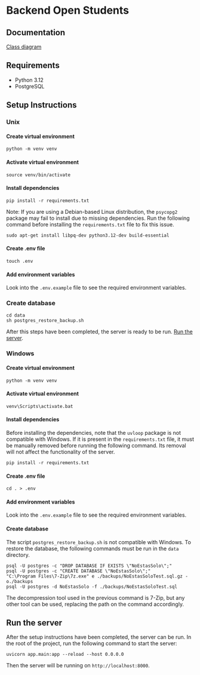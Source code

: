 # Backend Open Students

## Documentation

[Class diagram](https://viewer.diagrams.net/?tags=%7B%7D&highlight=0000ff&edit=_blank&layers=1&nav=1&title=BackOpenStudents.drawio#R7V1dc5s6E%2F41uXln7AHx6ct895zmnEmb06bTm45sZJsTjHwAx0l%2F%2FSsM2MAKjAFhJyHtTIwMAvZZ7T7aXSlnyuXi5dbDy%2Flf1CLOGZKslzPl6gwhWRop7FfY8hq3mGgUtcw824rbdg0P9m%2BSXBq3rmyL%2BJkTA0qdwF5mGyfUdckkyLRhz6Pr7GlT6mTvusQzAhoeJtiBrY%2B2FcyjVhMZu%2FZPxJ7NkzvLevx%2BC5ycHL%2BJP8cWXaealOsz5dKjNIg%2BLV4uiRNKL5HL4x%2Bvj87dk3775xf%2FP%2Fzt4vM%2Ff38fRJ3dHHLJ9hU84ga1u%2F79NL359F3998fy%2FubLWro9H%2F85GOhR18%2FYWcXyeghWVnib6JWD10SO%2FtpeONhlRxdT6gYP8TcSO8aOPXPZ5wm7jnis4Zl4gc0gOI%2B%2FCOiStU7mtmPd4Ve6Cl%2FCD%2FDkKTm6mFPP%2Fs26xQ77SmYN7GsviLUJ6ZkzHsIr41t7xGfn3CeSkbdNd9gP4nMm1HHw0rfHmwcOT1lgb2a7FzQI6CLpiK5ci1jx0RbqzUHg0aet8oTXV8Qjxi2UBnlJaWOMzy2hCxJ4r%2ByUeHAhPR5t652mynqsfvO0lipxI45Hx2zb17b7r2w0YXfGXhpJL7nL4vspplTtfkjP3g47DGgXB%2BQiFJuf1jv2IfVqu6aNNh6gmQbQzPD0c9a0YhYFqCeTcJBSRYdMg0JF9Jd4Yruzu805V%2Bqu5Wv8xmETZddOnY0SzG2LDYmNkgQ4wOOt4i%2Bp7QYbkWgX7D8T3KU01M409kCX7FjeHbP%2F4elecEldpk%2FY3igOYUq6JqGiclSqdLweoFL1EE4rVAbaQ3E0AY4uXpAISSYJJvV3h2WJLZkHCyf%2BKApxDXWH%2BOzH9B6v55emNBooj7NPF8rvx9gNZRC3J0896inUAZpVFaEQdcPsDvXB8hz750%2Fo1n1%2B%2FeLI0s%2FPzpSDOllg2%2BkhFzbQZUk9sm2XFQD6vUenxPep1xPILglk8q0O3T1SuATSrEMgFbUCgTROg0DKas8gy8ZsEwrJ1SlhrgWVU8geyQbUsFsk4aQOgOfYGxcR%2B0%2BZaz73ILtgGIXdJVD%2BEyJ9NZAB3AqEW%2BFA6%2BAxce6pbwc2Dfv3onNzkB8NVQ7146JaYvEbgaoBUGckOGfPj2fkKw5C4rcZqmwEYRhX6gdrAazmsc0u9J87XOMo4SVdeT659bBFeoxrYCzLHVpk%2FjNDkxyB2vP3I%2FB3LRegRUbF8N12LngYn9e07P1k9XQDwjKMJPZ8PjWA305IWB59MELfapzocMC7jAhzHxlxQsKrxTh0FSHkNifd2EPeCPKjh4Ohsb4iS8JE4k5ee2pxFGqhZV29ATVEe%2FfMgqur0B19MGJROoIb8QqeRgmzOTLHzfS8QhjePFrRLd5w7orHY4882ziK1PW4i8Cdxy26xR2Si68MdLLuicURiAXS1YynR6hiERuSRu%2BdWXBmuj21SA3gk4xZ8HOQkFt4kc3pvYwYyLuMWvAhlwHkM%2BISDzvvP6t1ZOyPHr5AsLLJsqdTe7Jygtc78kycHn1h6Hda2MaHH%2BY%2BJx8j1Xls6JWaZK496BGAfk1XjnXteoySn8%2BYyCL8x5Q6BLu9BrSsAdrRqR5cFDXxCJsnWOdBBL3FDnrcW8bd7JDvff32Y6HMfw7Q57n6%2Bfuvx5fJYM6rZgYgE9c6DxclsiOX5gvViBUWxkTnMkHP6Yy62LneteZkHPUeXpUSUPUpus880oRUACHA3oyU5pcUPjQecRjTfc4%2BXsls%2FZ5uUnnbauF8ZCCBM%2BkieoP4qh16oCMN7ekoekPQUY1pPF8zIB2IJn8%2BVBCG5l1YL5gEdVKDNaUqe6zEOI7yxCoSr42Nuzrbrkjds4ykRMsLozmJclWGvtmQg7WDy8IFBAeKNqnSPB3ZHipa%2FmAYKJmxkATBkw7odOoTMaMA%2BkX5tEEqtp7F0cyRnhWvpg5HI13TZAOpsmKMhHkfmMz430lblxrCVRSUtePJNLv92lUYu%2BnCl9dx3WWLwdKeu9TF50hE664c5VeOqzVduTLa01F7rpyvGHB65xfseCBksO1lzonmVh6V7bnyAugF%2BBf%2Bm0P%2B3RLLquhlOsRGDBUwO4MKEuLGzqoGSGUmtjlGSJeHkqSY0kgLFzoyEpC1XMIW1Kgwv92YaB1uncQKd7tSdesHjObS%2FHVjTb%2Bozusv99p8%2BvnvH5%2FI0wWnugvIcsZ8%2BfLAN2tMhtT8WloJJj1Mc6hIu38o1sB0OKRsIW8zQgq1ECphx%2BGQMoBbDIcYfOCaWms5G8VIFs4dSqFkVS%2Ftp4BBMaDwa%2Bq0OHQoYqIIh9zbDZeYpYO4KcdKPHeuEkbcJJ5TxzDhr%2Fc6qZl8HWxa4lhydrDJApDimrUq8YA458CBo7Csbbs4Oo8pXM2MVwH1o2q23TrsS%2BpQb2fvp7bj5JoqAVpsyUvGGswM8dZKlu2N1sgjcgpCTjwAVkPKBZRju%2BFHc9lyH4pTu%2F1AFsQPlTgv4r6qM1%2FVKSAOmsvdaEmofu9K1HxA501XdfJ1FdqBD1DVWcfUyBJfyY5Q1cl%2FPhgN7Pepq75PXR3Muyzr5D8fnNduLPxVWNTRl3cIgr3Lik7%2B88FJKXGtHnSRoHdayMml7CrMWUPG3mYQa2NKku7ocgPwpu3GdrLybqXup5RLHyvQperZvISq1Yx06WhPR4LrflQ4B%2FeLJiUnH8lSCzaQFZItTKIlubXj4uJaKjTvHeVMOswYJBmnWLq6pA1H6R9BrlOpUBh5lBSKImcFoiYJ2pS%2F4a1MNURFMTilw2LdTQVXUgppraTJQVSgafg1V%2Fo5MHJdVM6aKHp5R%2B35Er5qQF%2FyFpIiJWou2pVsqwxEljfw348zRWzJ7x8h3rsHrXbA0qTOwIGe%2Ft0nRpTywmIEY6WiEiP8x4PBe0i%2BPggkCRWB8Y5Oc1UahOSby4a359tBvwHXMTIq%2BQ24BttIyMfagouvrn1KBSpZycA%2BKKUianMe%2FvMhgGS%2FCZdAwLvchYv%2FfDA6AP7eUw96u6B3uQUX%2F%2FlgAfi1HczD%2BZF0RdjrBYvNkgrdCaU1Zs36LLJ7Ol6EoLpjP%2FwVLvOTbvBmWw3ISuZ4STZcLUzSXMT0DoWSXc%2FtgDwwNQhb1h5eZpmlKB9uyFmXqhpDKROB4%2BQ7kshkGhdVGYoq29Uh8QOCfVOrmI9ctavnAlBy3QCUYe7pSHAyQ4cUyyrekveUYlAlet5tOkNIBIr%2FdpBFRWW6Xa2F6hAqIWuhhNTp8t8OusJ3l3nSRtlES2mRXzP3BXcE6GplWXfi1JNilN2f%2BRiikSrLhq4aktZCHo%2F7h1mhTSljBnHxQgNmwDoTU%2FVQdcn0QdS6adFDQbDlUJqApD0dHby8h38fM3ubgRzfd6dgUY91bSVXA6GpXCVBSfvUXVvxkBLt2XJxw85qKhJD9HbWO9SxxYo0lKTQ7JomUjSUtcwDhc3wUj9lG1ZUQw91hh5MYr67DUUAL2lhETFfmJCWlPnONzmr7tJbapqRBc7MkZ7Ks2p5T0eCZ9UarPjZzqpbcGndz6sjTRc9r84tquzOKMIqnFVxWvSkfFsdtN7OjmNcdsXZcGw4fE%2FFHnWKQEf5NHIyYUgFnVVOLkBYqYHxhvfNLP07rnt33ypYf950Jmnkkgw1Z5K6Ut6PYM9owMlea3s7du8WjVPaNtOAbLS9UP4RvNge4QrZyKG7WL7xEfbN1BQ0zO0VoI8qT52bjQYBO2eenHxVyczL19SbypcdepQGaXX38HL%2BF7VCOV3%2FHw%3D%3D)

## Requirements

- Python 3.12
- PostgreSQL

## Setup Instructions

### Unix

#### Create virtual environment

```shell
python -m venv venv
```

#### Activate virtual environment

```shell
source venv/bin/activate
```

#### Install dependencies

```shell
pip install -r requirements.txt
```

Note: If you are using a Debian-based Linux distribution, the `psycopg2` package may fail to install due to missing dependencies. Run the following command before installing the `requirements.txt` file to fix this issue.

```shell
sudo apt-get install libpq-dev python3.12-dev build-essential
```

#### Create .env file

```shell
touch .env
```

#### Add environment variables

Look into the `.env.example` file to see the required environment variables.

### Create database

```shell
cd data
sh postgres_restore_backup.sh
```

After this steps have been completed, the server is ready to be run. [Run the server](#run-the-server).

### Windows

#### Create virtual environment

```batch
python -m venv venv
```

#### Activate virtual environment

```batch
venv\Scripts\activate.bat
```

#### Install dependencies

Before installing the dependencies, note that the `uvloop` package is not compatible with Windows. If it is present in the `requirements.txt` file, it must be manually removed before running the following command. Its removal will not affect the functionality of the server.

```batch
pip install -r requirements.txt
```

#### Create .env file

```batch
cd . > .env
```

#### Add environment variables

Look into the `.env.example` file to see the required environment variables.

#### Create database

The script `postgres_restore_backup.sh` is not compatible with Windows. To restore the database, the following commands must be run in the `data` directory.

```batch
psql -U postgres -c "DROP DATABASE IF EXISTS \"NoEstasSolo\";"
psql -U postgres -c "CREATE DATABASE \"NoEstasSolo\";"
"C:\Program Files\7-Zip\7z.exe" e ./backups/NoEstasSoloTest.sql.gz -o./backups
psql -U postgres -d NoEstasSolo -f ./backups/NoEstasSoloTest.sql
```

The decompression tool used in the previous command is 7-Zip, but any other tool can be used, replacing the path on the command accordingly.

## Run the server

After the setup instructions have been completed, the server can be run. In the root of the project, run the following command to start the server:

```shell
uvicorn app.main:app --reload --host 0.0.0.0
```

Then the server will be running on `http://localhost:8000`.
